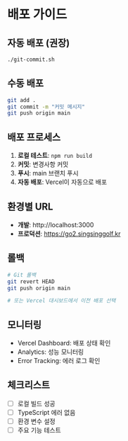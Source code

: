 # 배포 가이드

## 자동 배포 (권장)
```bash
./git-commit.sh
```

## 수동 배포
```bash
git add .
git commit -m "커밋 메시지"
git push origin main
```

## 배포 프로세스
1. **로컬 테스트**: `npm run build`
2. **커밋**: 변경사항 커밋
3. **푸시**: main 브랜치 푸시
4. **자동 배포**: Vercel이 자동으로 배포

## 환경별 URL
- **개발**: http://localhost:3000
- **프로덕션**: https://go2.singsinggolf.kr

## 롤백
```bash
# Git 롤백
git revert HEAD
git push origin main

# 또는 Vercel 대시보드에서 이전 배포 선택
```

## 모니터링
- Vercel Dashboard: 배포 상태 확인
- Analytics: 성능 모니터링
- Error Tracking: 에러 로그 확인

## 체크리스트
- [ ] 로컬 빌드 성공
- [ ] TypeScript 에러 없음
- [ ] 환경 변수 설정
- [ ] 주요 기능 테스트
